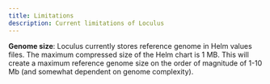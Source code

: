 ```yaml
---
title: Limitations
description: Current limitations of Loculus
---
```


**Genome size**: Loculus currently stores reference genome in Helm values files. The maximum compressed size of the Helm chart is 1 MB. This will create a maximum reference genome size on the order of magnitude of 1-10 Mb (and somewhat dependent on genome complexity).

